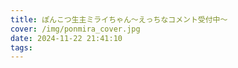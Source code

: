 ```yaml
---
title: ぽんこつ生主ミライちゃん～えっちなコメント受付中～
cover: /img/ponmira_cover.jpg
date: 2024-11-22 21:41:10
tags:
---
```

